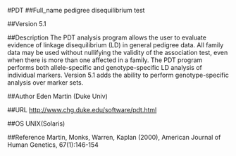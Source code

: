 #PDT
##Full_name
pedigree disequilibrium test

##Version
5.1

##Description
The PDT analysis program allows the user to evaluate evidence of linkage disequilibrium (LD) in general pedigree data. All family data may be used without nullifying the validity of the association test, even when there is more than one affected in a family. The PDT program performs both allele-specific and genotype-specific LD analysis of individual markers. Version 5.1 adds the ability to perform genotype-specific analysis over marker sets.

##Author
Eden Martin (Duke Univ)

##URL
http://www.chg.duke.edu/software/pdt.html

##OS
UNIX(Solaris)

##Reference
Martin, Monks, Warren, Kaplan (2000), American Journal of Human Genetics, 67(1):146-154

